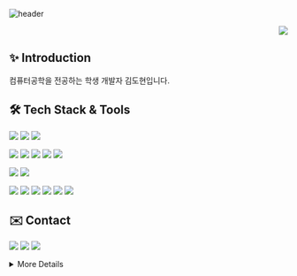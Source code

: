 ![header](https://capsule-render.vercel.app/api?type=venom&color=gradient&height=230&text=Dohyun's%20Github&animation=fadeIn&fontSize=50)
<p align="right">
<a href="https://github.com/seondal"><img src="https://hits.seeyoufarm.com/api/count/incr/badge.svg?url=https%3A%2F%2Fgithub.com%2Fseondal&count_bg=%23000000&title_bg=%23000000&icon=github.svg&icon_color=%23E7E7E7&title=GitHub&edge_flat=false)"/></a>
</p>

## ✨ Introduction 
컴퓨터공학을 전공하는 학생 개발자 김도현입니다.

## 🛠️ Tech Stack & Tools
<img src="https://img.shields.io/badge/python-3670A0?style=flat&logo=python&logoColor=ffdd54" /> <img src="https://img.shields.io/badge/java-007396?style=flat&logo=java&logoColor=white"/> <img src="https://img.shields.io/badge/Spring-6DB33F?style=flat&logo=Spring&logoColor=white"/>

<img src="https://img.shields.io/badge/Html5-E34F26?style=flat&logo=Html5&logoColor=white" /> <img src="https://img.shields.io/badge/Css3-1572B6?style=fflat&logo=Css3&logoColor=white" /> <img src="https://img.shields.io/badge/JavaScript-F7DF1E?style=flat&logo=JavaScript&logoColor=white" /> <img src="https://img.shields.io/badge/React-61DAFB?style=flat&logo=React&logoColor=white" /> <img src="https://img.shields.io/badge/C-A8B9CC?style=flat&logo=C&logoColor=white" />



<img src="https://img.shields.io/badge/AWS-232F3E?style=flat&logo=amazonwebservices&logoColor=white"/> <img src="https://img.shields.io/badge/MySQL-4479A1?style=flat&logo=MySQL&logoColor=white"/>

<img src="https://img.shields.io/badge/Git-F05032.svg?style=flat&logo=Git&logoColor=white" /> <img src="https://img.shields.io/badge/Notion-F3F3F3.svg?style=flat&logo=notion&logoColor=black" /> <img src="https://img.shields.io/badge/Figma-F24E1E.svg?style=flat&logo=figma&logoColor=white" /> <img src="https://img.shields.io/badge/VS Code-007ACC?style=flat&logo=Visual Studio Code&logoColor=white"/> <img src="https://img.shields.io/badge/Xcode-147EFB?style=flat&logo=Xcode&logoColor=white"/> <img src="https://img.shields.io/badge/IntelliJ IDEA-000000?style=flat&logo=IntelliJ IDEA&logoColor=white"/>

## ✉️ Contact
<a href="mailto:3o920@naver.com"><img src="https://img.shields.io/badge/Mail-03C75A?style=flat&logo=Naver&logoColor=white&link=3o920@naver.com"/></a> <a href="https://velog.io/@pu2rile"><img src="https://img.shields.io/badge/Tech Blog-20C997?style=flat&logo=Velog&logoColor=white&link=https://velog.io/@pu2rile"/></a> <a href="https://www.instagram.com/pa1pitate_"><img src="https://img.shields.io/badge/Instagram-E4405F?style=flat&logo=Instagram&logoColor=white&link=https://www.instagram.com/pa1pitate_"/></a>


<details>
<summary>More Details</summary>
<div markdown="1">

[![Velog's GitHub stats](https://velog-readme-stats.vercel.app/api?name=pu2rile&color=dark)](https://velog.io/@pu2rile)

</div>
</details>

